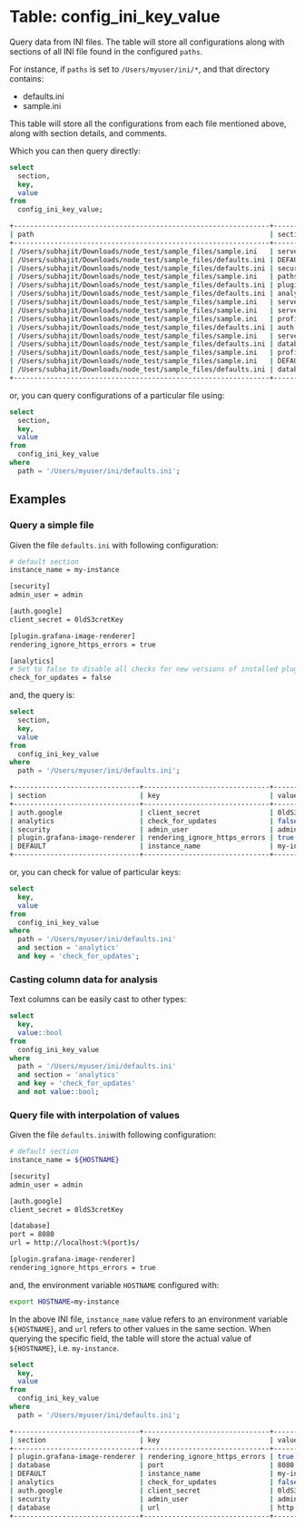 # Table: config_ini_key_value

Query data from INI files. The table will store all configurations along with sections of all INI file found in the configured `paths`.

For instance, if `paths` is set to `/Users/myuser/ini/*`, and that directory contains:

- defaults.ini
- sample.ini

This table will store all the configurations from each file mentioned above, along with section details, and comments.

Which you can then query directly:

```sql
select
  section,
  key,
  value
from
  config_ini_key_value;
```

```sh
+---------------------------------------------------------------+-------------------------------+-------------------------------+---------------------------+
| path                                                          | section                       | key                           | value                     |
+---------------------------------------------------------------+-------------------------------+-------------------------------+---------------------------+
| /Users/subhajit/Downloads/node_test/sample_files/sample.ini   | server                        | enforce_domain                | true                      |
| /Users/subhajit/Downloads/node_test/sample_files/defaults.ini | DEFAULT                       | instance_name                 | my-instance               |
| /Users/subhajit/Downloads/node_test/sample_files/defaults.ini | security                      | admin_user                    | admin                     |
| /Users/subhajit/Downloads/node_test/sample_files/sample.ini   | paths                         | data                          | /home/git/grafana         |
| /Users/subhajit/Downloads/node_test/sample_files/defaults.ini | plugin.grafana-image-renderer | rendering_ignore_https_errors | true                      |
| /Users/subhajit/Downloads/node_test/sample_files/defaults.ini | analytics                     | check_for_updates             | false                     |
| /Users/subhajit/Downloads/node_test/sample_files/sample.ini   | server                        | host                          | http://localhost:9999/api |
| /Users/subhajit/Downloads/node_test/sample_files/sample.ini   | server                        | http_port                     | 9999                      |
| /Users/subhajit/Downloads/node_test/sample_files/sample.ini   | profile testing               | aws_secret_access_key         | bar                       |
| /Users/subhajit/Downloads/node_test/sample_files/defaults.ini | auth.google                   | client_secret                 | 0ldS3cretKey              |
| /Users/subhajit/Downloads/node_test/sample_files/sample.ini   | server                        | protocol                      | http                      |
| /Users/subhajit/Downloads/node_test/sample_files/defaults.ini | database                      | port                          | 8080                      |
| /Users/subhajit/Downloads/node_test/sample_files/sample.ini   | profile testing               | aws_access_key_id             | foo                       |
| /Users/subhajit/Downloads/node_test/sample_files/sample.ini   | DEFAULT                       | app_mode                      | development               |
| /Users/subhajit/Downloads/node_test/sample_files/defaults.ini | database                      | url                           | http://localhost:8080/    |
+---------------------------------------------------------------+-------------------------------+-------------------------------+---------------------------+
```

or, you can query configurations of a particular file using:

```sql
select
  section,
  key,
  value
from
  config_ini_key_value
where
  path = '/Users/myuser/ini/defaults.ini';
```

## Examples

### Query a simple file

Given the file `defaults.ini` with following configuration:

```bash
# default section
instance_name = my-instance

[security]
admin_user = admin

[auth.google]
client_secret = 0ldS3cretKey

[plugin.grafana-image-renderer]
rendering_ignore_https_errors = true

[analytics]
# Set to false to disable all checks for new versions of installed plugins
check_for_updates = false
```

and, the query is:

```sql
select
  section,
  key,
  value
from
  config_ini_key_value
where
  path = '/Users/myuser/ini/defaults.ini';
```

```sh
+-------------------------------+-------------------------------+--------------+
| section                       | key                           | value        |
+-------------------------------+-------------------------------+--------------+
| auth.google                   | client_secret                 | 0ldS3cretKey |
| analytics                     | check_for_updates             | false        |
| security                      | admin_user                    | admin        |
| plugin.grafana-image-renderer | rendering_ignore_https_errors | true         |
| DEFAULT                       | instance_name                 | my-instance  |
+-------------------------------+-------------------------------+--------------+
```

or, you can check for value of particular keys:

```sql
select
  key,
  value
from
  config_ini_key_value
where
  path = '/Users/myuser/ini/defaults.ini'
  and section = 'analytics'
  and key = 'check_for_updates';
```

### Casting column data for analysis

Text columns can be easily cast to other types:

```sql
select
  key,
  value::bool
from
  config_ini_key_value
where
  path = '/Users/myuser/ini/defaults.ini'
  and section = 'analytics'
  and key = 'check_for_updates'
  and not value::bool;
```

### Query file with interpolation of values

Given the file `defaults.ini`with following configuration:

```bash
# default section
instance_name = ${HOSTNAME}

[security]
admin_user = admin

[auth.google]
client_secret = 0ldS3cretKey

[database]
port = 8080
url = http://localhost:%(port)s/

[plugin.grafana-image-renderer]
rendering_ignore_https_errors = true
```

and, the environment variable `HOSTNAME` configured with:

```sh
export HOSTNAME=my-instance
```

In the above INI file, `instance_name` value refers to an environment variable `${HOSTNAME}`, and `url` refers to other values in the same section.
When querying the specific field, the table will store the actual value of `${HOSTNAME}`, i.e. `my-instance`.

```sql
select
  key,
  value
from
  config_ini_key_value
where
  path = '/Users/myuser/ini/defaults.ini';
```

```sh
+-------------------------------+-------------------------------+------------------------+
| section                       | key                           | value                  |
+-------------------------------+-------------------------------+------------------------+
| plugin.grafana-image-renderer | rendering_ignore_https_errors | true                   |
| database                      | port                          | 8080                   |
| DEFAULT                       | instance_name                 | my-instance            |
| analytics                     | check_for_updates             | false                  |
| auth.google                   | client_secret                 | 0ldS3cretKey           |
| security                      | admin_user                    | admin                  |
| database                      | url                           | http://localhost:8080/ |
+-------------------------------+-------------------------------+------------------------+
```
